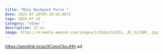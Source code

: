 ```yaml
---
title: "Mini Backpack Purse "
date: 2025-07-19T07:39:59.807Z
tags: 2025-07-19
Category: "other "
description: 17.xx
image: https://m.media-amazon.com/images/I/81Qs1CihICL._AC_SL1500_.jpg
---
```

https://amzlink.to/az0CxnoCkoJHh ad